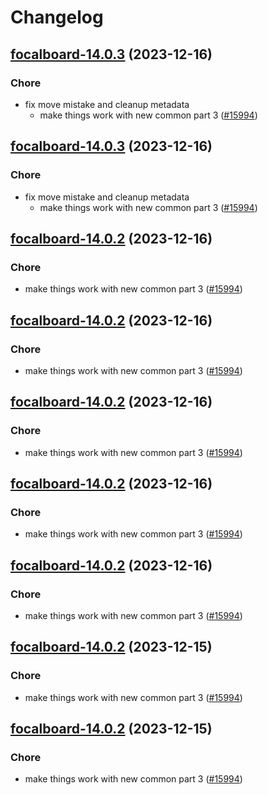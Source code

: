 # Changelog



## [focalboard-14.0.3](https://github.com/truecharts/charts/compare/focalboard-13.0.3...focalboard-14.0.3) (2023-12-16)

### Chore

- fix move mistake and cleanup metadata
  - make things work with new common part 3 ([#15994](https://github.com/truecharts/charts/issues/15994))
  
  


## [focalboard-14.0.3](https://github.com/truecharts/charts/compare/focalboard-13.0.3...focalboard-14.0.3) (2023-12-16)

### Chore

- fix move mistake and cleanup metadata
  - make things work with new common part 3 ([#15994](https://github.com/truecharts/charts/issues/15994))
  
  


## [focalboard-14.0.2](https://github.com/truecharts/charts/compare/focalboard-13.0.3...focalboard-14.0.2) (2023-12-16)

### Chore

- make things work with new common part 3 ([#15994](https://github.com/truecharts/charts/issues/15994))
  
  


## [focalboard-14.0.2](https://github.com/truecharts/charts/compare/focalboard-13.0.3...focalboard-14.0.2) (2023-12-16)

### Chore

- make things work with new common part 3 ([#15994](https://github.com/truecharts/charts/issues/15994))
  
  


## [focalboard-14.0.2](https://github.com/truecharts/charts/compare/focalboard-13.0.3...focalboard-14.0.2) (2023-12-16)

### Chore

- make things work with new common part 3 ([#15994](https://github.com/truecharts/charts/issues/15994))
  
  


## [focalboard-14.0.2](https://github.com/truecharts/charts/compare/focalboard-13.0.3...focalboard-14.0.2) (2023-12-16)

### Chore

- make things work with new common part 3 ([#15994](https://github.com/truecharts/charts/issues/15994))
  
  


## [focalboard-14.0.2](https://github.com/truecharts/charts/compare/focalboard-13.0.3...focalboard-14.0.2) (2023-12-16)

### Chore

- make things work with new common part 3 ([#15994](https://github.com/truecharts/charts/issues/15994))
  
  


## [focalboard-14.0.2](https://github.com/truecharts/charts/compare/focalboard-13.0.3...focalboard-14.0.2) (2023-12-15)

### Chore

- make things work with new common part 3 ([#15994](https://github.com/truecharts/charts/issues/15994))
  
  


## [focalboard-14.0.2](https://github.com/truecharts/charts/compare/focalboard-13.0.3...focalboard-14.0.2) (2023-12-15)

### Chore

- make things work with new common part 3 ([#15994](https://github.com/truecharts/charts/issues/15994))
  
  